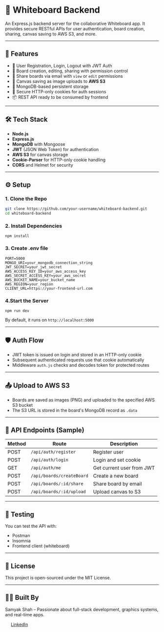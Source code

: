 # 🧠 Whiteboard Backend

An Express.js backend server for the collaborative Whiteboard app. It provides secure RESTful APIs for user authentication, board creation, sharing, canvas saving to AWS S3, and more.

---

## 🚀 Features

- 🔐 User Registration, Login, Logout with JWT Auth
- 🎨 Board creation, editing, sharing with permission control
- 👥 Share boards via email with `view` or `edit` permissions
- 🧾 Canvas saving as image uploads to **AWS S3**
- 🧠 MongoDB-based persistent storage
- 🍪 Secure HTTP-only cookies for auth sessions
- 📦 REST API ready to be consumed by frontend

---

## 🛠️ Tech Stack

- **Node.js**
- **Express.js**
- **MongoDB** with Mongoose
- **JWT** (JSON Web Token) for authentication
- **AWS S3** for canvas storage
- **Cookie-Parser** for HTTP-only cookie handling
- **CORS** and Helmet for security


---

## ⚙️ Setup

### 1. Clone the Repo

```bash
git clone https://github.com/your-username/whiteboard-backend.git
cd whiteboard-backend
```
### 2. Install Dependencies

```
npm install
```

### 3. Create .env file
```
PORT=5000
MONGO_URI=your_mongodb_connection_string
JWT_SECRET=your_jwt_secret
AWS_ACCESS_KEY_ID=your_aws_access_key
AWS_SECRET_ACCESS_KEY=your_aws_secret
AWS_BUCKET_NAME=your_bucket_name
AWS_REGION=your_region
CLIENT_URL=https://your-frontend-url.com
```

### 4.Start the Server
```
npm run dev
```
By default, it runs on ```http://localhost:5000```

---

## 🛡️ Auth Flow
- JWT token is issued on login and stored in an HTTP-only cookie
- Subsequent authenticated requests use that cookie automatically
- Middleware ```auth.js``` checks and decodes token for protected routes

---

## 📤 Upload to AWS S3
- Boards are saved as images (PNG) and uploaded to the specified AWS S3 bucket
- The S3 URL is stored in the board's MongoDB record as ```.data```

---

## 🔄 API Endpoints (Sample)

| Method | Route                        | Description                |
|--------|------------------------------|----------------------------|
| POST   | `/api/auth/register`         | Register user              |
| POST   | `/api/auth/login`            | Login and set cookie       |
| GET    | `/api/auth/me`               | Get current user from JWT  |
| POST   | `/api/boards/createBoard`    | Create a new board         |
| POST   | `/api/boards/:id/share`      | Share board by email       |
| POST   | `/api/boards/:id/upload`     | Upload canvas to S3        |

---

## 🧪 Testing
You can test the API with:
- Postman
- Insomnia
- Frontend client (whiteboard)

---

## 📄 License
This project is open-sourced under the MIT License.

---

## 🧑‍💻 Built By

Samyak Shah – Passionate about full-stack development, graphics systems, and real-time apps.

<img src="https://upload.wikimedia.org/wikipedia/commons/8/81/LinkedIn_icon.svg" width='15px'/> [LinkedIn](https://www.linkedin.com/in/samyakkshah/)
